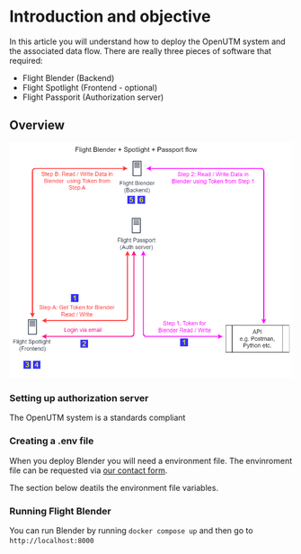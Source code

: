 # Introduction and objective
In this article you will understand how to deploy the OpenUTM system and the associated data flow. There are really three pieces of software that required: 
- Flight Blender (Backend)
- Flight Spotlight (Frontend - optional)
- Flight Passporit (Authorization server)

## Overview
![openutm-flow](images/openutm-data-flow.png)

### Setting up authorization server 
The OpenUTM system is a standards compliant 

### Creating a .env file 
When you deploy Blender you will need a environment file. The envinroment file can be requested via [our contact form](https://www.openskies.sh/#contact). 

The section below deatils the environment file variables. 


### Running Flight Blender
You can run Blender by running `docker compose up` and then go to `http://localhost:8000`